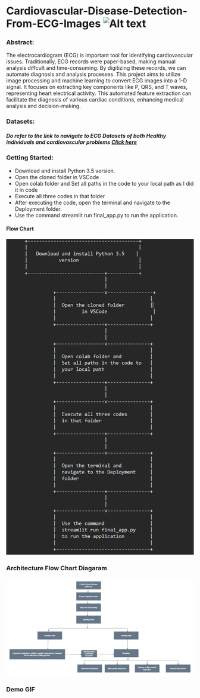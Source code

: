 # Cardiovascular-Disease-Detection-From-ECG-Images <img src="https://images.emojiterra.com/google/noto-emoji/unicode-15/animated/1fac0.gif" width="50" height="50" alt="Alt text">

### Abstract:

The electrocardiogram (ECG) is important tool for identifying cardiovascular issues. Traditionally, ECG records were paper-based, making manual analysis diffcult and time-consuming. By digitizing these records, we can automate diagnosis and analysis processes. This project aims to utilize image processing and machine learning to convert ECG images into a 1-D signal. It focuses on extracting key components like P, QRS, and T waves, representing heart electrical activity. This automated feature extraction can facilitate the diagnosis of various cardiac conditions, 
enhancing medical analysis and decision-making.

### Datasets:
##### Do refer to the link to navigate to ECG Datasets of both Healthy individuals and cardiovascular problems [Click here](https://data.mendeley.com/datasets/gwbz3fsgp8/2 )

### Getting Started:

- Download and install Python 3.5 version.
- Open the cloned folder in VSCode
- Open colab folder and Set all paths in the code to your local path as I did it in code
- Execute all three codes in that folder
- After executing the code, open the terminal and navigate to the Deployment folder.
- Use the command streamlit run final_app.py to run the application.
  
#### Flow Chart
![](https://github.com/GummadavelliSandeep/Cardiovascular-Disease-Detection-From-ECG-Images/blob/main/Images/Getsarted%20Flow%20chart.png)

### Architecture Flow Chart Diagaram
![](https://github.com/GummadavelliSandeep/Cardiovascular-Disease-Detection-From-ECG-Images/blob/main/Images/Architecture1.jpg)
  
### Demo GIF
